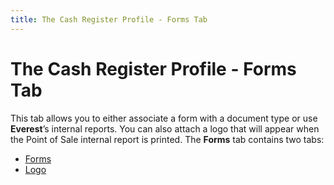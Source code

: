```yaml
---
title: The Cash Register Profile - Forms Tab
---
```


# The Cash Register Profile - Forms Tab


This tab allows you to either associate a form with a document type or use **Everest**’s internal reports. You can also attach a logo that will appear when the Point of Sale internal report is printed. The **Forms** tab contains two tabs:

- [Forms]({{site.pos_baseurl}}/misc/the_cash_register_profile_forms_forms.html)
- [Logo]({{site.pos_baseurl}}/misc/the_cash_register_profile_forms_logo.html)

